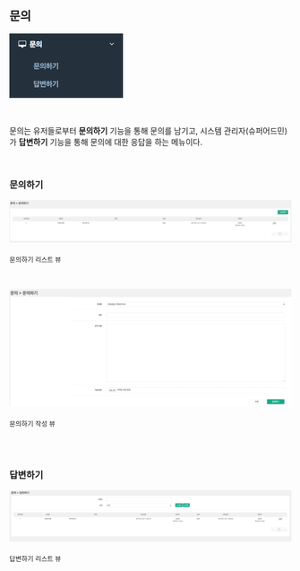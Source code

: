 ## 문의



![](https://raw.githubusercontent.com/tjdcks12/AuditSystem/master/images/qna1.png) 

<br>

문의는 유저들로부터 **문의하기** 기능을 통해 문의를 남기고, 시스템 관리자(슈퍼어드민)가 **답변하기** 기능을 통해 문의에 대한 응답을 하는 메뉴이다.

<br>



### 문의하기

![](https://raw.githubusercontent.com/tjdcks12/AuditSystem/master/images/qna2.png) 

<sub>문의하기 리스트 뷰</sub>



<br>

![](https://raw.githubusercontent.com/tjdcks12/AuditSystem/master/images/qna3.png) 

<sub>문의하기 작성 뷰</sub>





<br><br>



### 답변하기

![](https://raw.githubusercontent.com/tjdcks12/AuditSystem/master/images/qna4.png) 

<sub>답변하기 리스트 뷰</sub>